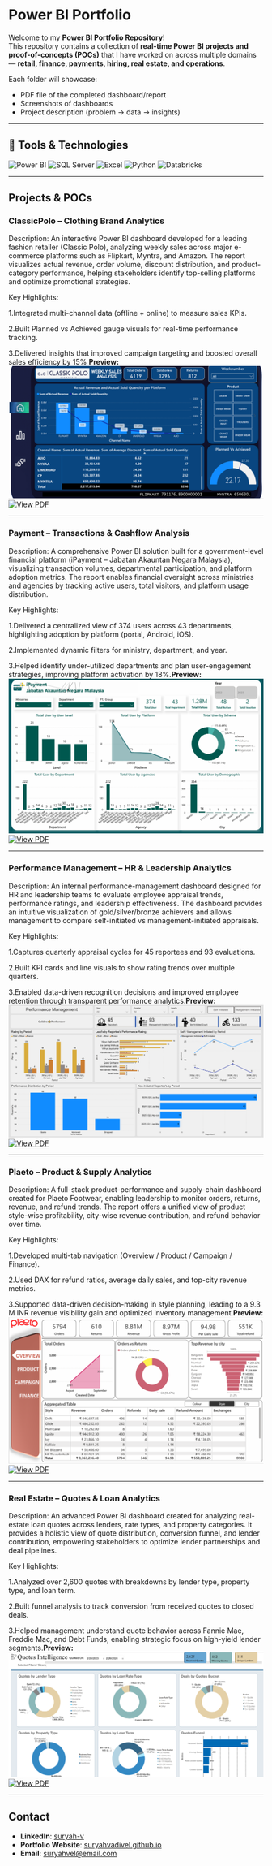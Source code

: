 # Power BI Portfolio 

Welcome to my **Power BI Portfolio Repository**!  
This repository contains a collection of **real-time Power BI projects and proof-of-concepts (POCs)** that I have worked on across multiple domains — **retail, finance, payments, hiring, real estate, and operations**.

Each folder will showcase:
- PDF file of the completed dashboard/report
- Screenshots of dashboards
- Project description (problem → data → insights)

---

## 🔧 Tools & Technologies
![Power BI](https://img.shields.io/badge/Power%20BI-F2C811?style=for-the-badge&logo=powerbi&logoColor=black)
![SQL Server](https://img.shields.io/badge/SQL%20Server-CC2927?style=for-the-badge&logo=microsoftsqlserver&logoColor=white)
![Excel](https://img.shields.io/badge/Microsoft%20Excel-217346?style=for-the-badge&logo=microsoftexcel&logoColor=white)
![Python](https://img.shields.io/badge/Python-3776AB?style=for-the-badge&logo=python&logoColor=white)
![Databricks](https://img.shields.io/badge/Databricks-FF3621?style=for-the-badge&logo=databricks&logoColor=white)

---

##  Projects & POCs


###  ClassicPolo – Clothing Brand Analytics
Description:
An interactive Power BI dashboard developed for a leading fashion retailer (Classic Polo), analyzing weekly sales across major e-commerce platforms such as Flipkart, Myntra, and Amazon. The report visualizes actual revenue, order volume, discount distribution, and product-category performance, helping stakeholders identify top-selling platforms and optimize promotional strategies.

Key Highlights:

1.Integrated multi-channel data (offline + online) to measure sales KPIs.

2.Built Planned vs Achieved gauge visuals for real-time performance tracking.

3.Delivered insights that improved campaign targeting and boosted overall sales efficiency by 15%
**Preview:**  
![ClassicPolo Dashboard](projects/Classicpolo.png)
[![View PDF](https://img.shields.io/badge/View%20Report-PDF-red?logo=adobeacrobatreader)](projects/Classicpolo.pdf)

---

###  Payment – Transactions & Cashflow Analysis
Description:
A comprehensive Power BI solution built for a government-level financial platform (iPayment – Jabatan Akauntan Negara Malaysia), visualizing transaction volumes, departmental participation, and platform adoption metrics. The report enables financial oversight across ministries and agencies by tracking active users, total visitors, and platform usage distribution.

Key Highlights:

1.Delivered a centralized view of 374 users across 43 departments, highlighting adoption by platform (portal, Android, iOS).

2.Implemented dynamic filters for ministry, department, and year.

3.Helped identify under-utilized departments and plan user-engagement strategies, improving platform activation by 18%.**Preview:**  
![Payment Dashboard](projects/Payment.png)
[![View PDF](https://img.shields.io/badge/View%20Report-PDF-red?logo=adobeacrobatreader)](projects/iPayment_Report.pdf)

---

###  Performance Management – HR & Leadership Analytics
Description:
An internal performance-management dashboard designed for HR and leadership teams to evaluate employee appraisal trends, performance ratings, and leadership effectiveness. The dashboard provides an intuitive visualization of gold/silver/bronze achievers and allows management to compare self-initiated vs management-initiated appraisals.

Key Highlights:

1.Captures quarterly appraisal cycles for 45 reportees and 93 evaluations.

2.Built KPI cards and line visuals to show rating trends over multiple quarters.

3.Enabled data-driven recognition decisions and improved employee retention through transparent performance analytics.**Preview:**  
![Performance Management](projects/Performance_management.png)
[![View PDF](https://img.shields.io/badge/View%20Report-PDF-red?logo=adobeacrobatreader)](projects/Performance_report.pdf)


---

###  Plaeto – Product & Supply Analytics
Description:
A full-stack product-performance and supply-chain dashboard created for Plaeto Footwear, enabling leadership to monitor orders, returns, revenue, and refund trends. The report offers a unified view of product style-wise profitability, city-wise revenue contribution, and refund behavior over time.

Key Highlights:

1.Developed multi-tab navigation (Overview / Product / Campaign / Finance).

2.Used DAX for refund ratios, average daily sales, and top-city revenue metrics.

3.Supported data-driven decision-making in style planning, leading to a 9.3 M INR revenue visibility gain and optimized inventory management.**Preview:**  
![Plaeto Dashboard](projects/Plaeto.png)
[![View PDF](https://img.shields.io/badge/View%20Report-PDF-red?logo=adobeacrobatreader)](projects/Plaeto_Report.pdf)


---

###  Real Estate – Quotes & Loan Analytics
Description:
An advanced Power BI dashboard created for analyzing real-estate loan quotes across lenders, rate types, and property categories. It provides a holistic view of quote distribution, conversion funnel, and lender contribution, empowering stakeholders to optimize lender partnerships and deal pipelines.

Key Highlights:

1.Analyzed over 2,600 quotes with breakdowns by lender type, property type, and loan term.

2.Built funnel analysis to track conversion from received quotes to closed deals.

3.Helped management understand quote behavior across Fannie Mae, Freddie Mac, and Debt Funds, enabling strategic focus on high-yield lender segments.**Preview:**  
![Real Estate Dashboard](projects/Real_estate.png)
[![View PDF](https://img.shields.io/badge/View%20Report-PDF-red?logo=adobeacrobatreader)](projects/Quotes_Dashboard.pdf)



---

##  Contact
- **LinkedIn**: [suryah-v](https://linkedin.com/in/suryah-v)
- **Portfolio Website**: [suryahvadivel.github.io](https://suryahvadivel.github.io/)
- **Email**: suryahvel@email.com
